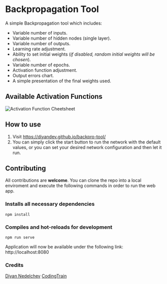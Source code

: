 # Backpropagation Tool
A simple Backpropagation tool which includes: 

 - Variable number of inputs.
 - Variable number of hidden nodes (single layer).
 - Variable number of outputs.
 - Learning rate adjustment.
 - Ability to set initial weights (*if disabled, random initial weights will be chosen*).
 - Variable number of epochs.
 - Activation function adjustment.
 - Output errors chart.
 - A simple presentation of the final weights used.

## Available Activation Functions
![**Activation Function Cheetsheet**](https://i.imgur.com/UMhVwvo.png)

## How to use

 1. Visit https://diyandev.github.io/backpro-tool/
 2. You can simply click the start button to run the network with the default values, or you can set your desired network configuration and then let it run.

## Contributing

All contributions are **welcome**.
You can clone the repo into a local enviroment and execute the following commands in order to run the web app.

### Installs all necessary dependencies
```
npm install
```
### Compiles and hot-reloads for development
```
npm run serve
```
Application will now be available under the following link: http://localhost:8080

### Credits
[Diyan Nedelchev](https://github.com/DiyanDev)
[CodingTrain](https://github.com/CodingTrain/Toy-Neural-Network-JS)